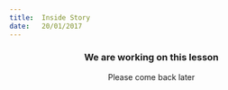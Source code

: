 ```yaml
---
title:  Inside Story
date:   20/01/2017
---
```


### <center>We are working on this lesson</center>
<center>Please come back later</center>